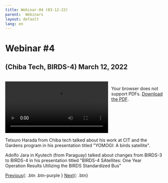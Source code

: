 ```yaml
---
title: Webinar-04 (03-12-22)
parent:  Webinars
layout: default
lang: en
---
```


# Webinar #4 

## (Chiba Tech, BIRDS-4) March 12, 2022
<br/>

<div style="display: flex; gap: 10px; align-items: flex-start;">
  <!-- Video Section -->
  <div style="flex: 2; max-width: 66%;">
    <video controls width="100%" height="auto">
      <source src="https://birds-project.com/open-source/video/birds_bus_opensource_webinar_4.mp4" type="video/mp4" type="video/mp4">
      Your browser does not support the video tag.
    </video>
  </div>

  <!-- Chat Section -->
  <div style="flex: 1; max-width: 33%;">
    <object 
      data="https://birds-project.com/open-source/pdf/BIRDS_BUS_Opensource_2022_05_14_chat.pdf" 
      type="application/pdf" 
      width="100%" 
      height="275px">
      <p>Your browser does not support PDFs. <a href="https://birds-project.com/open-source/pdf/BIRDS_BUS_Opensource_2022_05_14_chat.pdf">Download the PDF</a>.</p>
    </object>
  </div>
</div>

Tetsuro Harada from Chiba tech talked about his work at CIT and the Gardens program in his presentation titled "YOMOGI: A birds satellite".

Adolfo Jara in Kyutech (from Paraguay) talked about changes from BIRDS-3 to BIRDS-4 in his presentation titled "BIRDS-4 SAtellites: One Year Operation Results Utilizing the BIRDS Standardized Bus"


[Previous]({{site.url}}//resources/webinars){: .btn .btn-purple }
[Next]({{site.url}}/resources/webinars/webinar-05/){: .btn}


